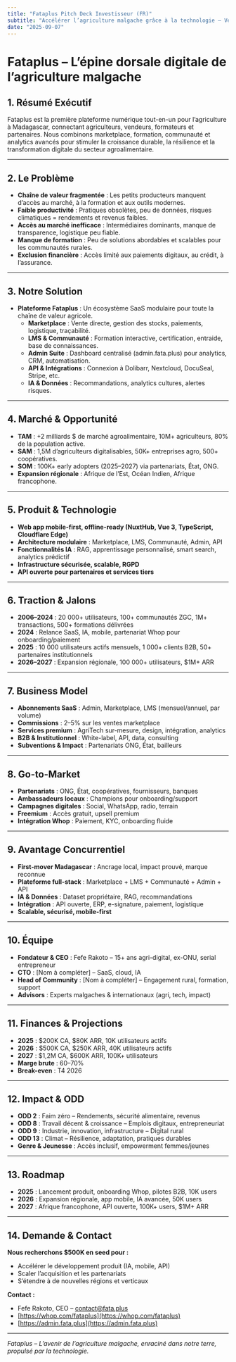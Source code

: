 ```yaml
---
title: "Fataplus Pitch Deck Investisseur (FR)"
subtitle: "Accélérer l’agriculture malgache grâce à la technologie – Version Investisseur"
date: "2025-09-07"
---
```


# Fataplus – L’épine dorsale digitale de l’agriculture malgache

## 1. Résumé Exécutif

Fataplus est la première plateforme numérique tout-en-un pour l’agriculture à Madagascar, connectant agriculteurs, vendeurs, formateurs et partenaires. Nous combinons marketplace, formation, communauté et analytics avancés pour stimuler la croissance durable, la résilience et la transformation digitale du secteur agroalimentaire.

---

## 2. Le Problème

- **Chaîne de valeur fragmentée** : Les petits producteurs manquent d’accès au marché, à la formation et aux outils modernes.
- **Faible productivité** : Pratiques obsolètes, peu de données, risques climatiques = rendements et revenus faibles.
- **Accès au marché inefficace** : Intermédiaires dominants, manque de transparence, logistique peu fiable.
- **Manque de formation** : Peu de solutions abordables et scalables pour les communautés rurales.
- **Exclusion financière** : Accès limité aux paiements digitaux, au crédit, à l’assurance.

---

## 3. Notre Solution

- **Plateforme Fataplus** : Un écosystème SaaS modulaire pour toute la chaîne de valeur agricole.
  - **Marketplace** : Vente directe, gestion des stocks, paiements, logistique, traçabilité.
  - **LMS & Communauté** : Formation interactive, certification, entraide, base de connaissances.
  - **Admin Suite** : Dashboard centralisé (admin.fata.plus) pour analytics, CRM, automatisation.
  - **API & Intégrations** : Connexion à Dolibarr, Nextcloud, DocuSeal, Stripe, etc.
  - **IA & Données** : Recommandations, analytics cultures, alertes risques.

---

## 4. Marché & Opportunité

- **TAM** : +2 milliards $ de marché agroalimentaire, 10M+ agriculteurs, 80% de la population active.
- **SAM** : 1,5M d’agriculteurs digitalisables, 50K+ entreprises agro, 500+ coopératives.
- **SOM** : 100K+ early adopters (2025–2027) via partenariats, État, ONG.
- **Expansion régionale** : Afrique de l’Est, Océan Indien, Afrique francophone.

---

## 5. Produit & Technologie

- **Web app mobile-first, offline-ready (NuxtHub, Vue 3, TypeScript, Cloudflare Edge)**
- **Architecture modulaire** : Marketplace, LMS, Communauté, Admin, API
- **Fonctionnalités IA** : RAG, apprentissage personnalisé, smart search, analytics prédictif
- **Infrastructure sécurisée, scalable, RGPD**
- **API ouverte pour partenaires et services tiers**

---

## 6. Traction & Jalons

- **2006–2024** : 20 000+ utilisateurs, 100+ communautés ZGC, 1M+ transactions, 500+ formations délivrées
- **2024** : Relance SaaS, IA, mobile, partenariat Whop pour onboarding/paiement
- **2025** : 10 000 utilisateurs actifs mensuels, 1 000+ clients B2B, 50+ partenaires institutionnels
- **2026–2027** : Expansion régionale, 100 000+ utilisateurs, $1M+ ARR

---

## 7. Business Model

- **Abonnements SaaS** : Admin, Marketplace, LMS (mensuel/annuel, par volume)
- **Commissions** : 2–5% sur les ventes marketplace
- **Services premium** : AgriTech sur-mesure, design, intégration, analytics
- **B2B & Institutionnel** : White-label, API, data, consulting
- **Subventions & Impact** : Partenariats ONG, État, bailleurs

---

## 8. Go-to-Market

- **Partenariats** : ONG, État, coopératives, fournisseurs, banques
- **Ambassadeurs locaux** : Champions pour onboarding/support
- **Campagnes digitales** : Social, WhatsApp, radio, terrain
- **Freemium** : Accès gratuit, upsell premium
- **Intégration Whop** : Paiement, KYC, onboarding fluide

---

## 9. Avantage Concurrentiel

- **First-mover Madagascar** : Ancrage local, impact prouvé, marque reconnue
- **Plateforme full-stack** : Marketplace + LMS + Communauté + Admin + API
- **IA & Données** : Dataset propriétaire, RAG, recommandations
- **Intégration** : API ouverte, ERP, e-signature, paiement, logistique
- **Scalable, sécurisé, mobile-first**

---

## 10. Équipe

- **Fondateur & CEO** : Fefe Rakoto – 15+ ans agri-digital, ex-ONU, serial entrepreneur
- **CTO** : [Nom à compléter] – SaaS, cloud, IA
- **Head of Community** : [Nom à compléter] – Engagement rural, formation, support
- **Advisors** : Experts malgaches & internationaux (agri, tech, impact)

---

## 11. Finances & Projections

- **2025** : $200K CA, $80K ARR, 10K utilisateurs actifs
- **2026** : $500K CA, $250K ARR, 40K utilisateurs actifs
- **2027** : $1,2M CA, $600K ARR, 100K+ utilisateurs
- **Marge brute** : 60–70%
- **Break-even** : T4 2026

---

## 12. Impact & ODD

- **ODD 2** : Faim zéro – Rendements, sécurité alimentaire, revenus
- **ODD 8** : Travail décent & croissance – Emplois digitaux, entrepreneuriat
- **ODD 9** : Industrie, innovation, infrastructure – Digital rural
- **ODD 13** : Climat – Résilience, adaptation, pratiques durables
- **Genre & Jeunesse** : Accès inclusif, empowerment femmes/jeunes

---

## 13. Roadmap

- **2025** : Lancement produit, onboarding Whop, pilotes B2B, 10K users
- **2026** : Expansion régionale, app mobile, IA avancée, 50K users
- **2027** : Afrique francophone, API ouverte, 100K+ users, $1M+ ARR

---

## 14. Demande & Contact

**Nous recherchons $500K en seed pour :**
- Accélérer le développement produit (IA, mobile, API)
- Scaler l’acquisition et les partenariats
- S’étendre à de nouvelles régions et verticaux

**Contact :**
- Fefe Rakoto, CEO – [contact@fata.plus](mailto:contact@fata.plus)
- [https://whop.com/fataplus](https://whop.com/fataplus)
- [https://admin.fata.plus](https://admin.fata.plus)

---

*Fataplus – L’avenir de l’agriculture malgache, enraciné dans notre terre, propulsé par la technologie.*
